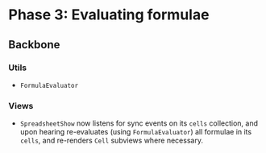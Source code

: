 # Phase 3: Evaluating formulae

## Backbone

### Utils
* `FormulaEvaluator`

### Views
* `SpreadsheetShow` now listens for sync events on its `cells` collection, and upon hearing re-evaluates (using `FormulaEvaluator`) all formulae in its `cells`, and re-renders `Cell` subviews where necessary.
